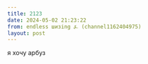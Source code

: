 ```yaml
---
title: 2123
date: 2024-05-02 21:23:22
from: endless шизing ⍼ (channel1162404975)
layout: post
---
```


я хочу арбуз
